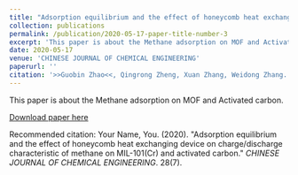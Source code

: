 ```yaml
---
title: "Adsorption equilibrium and the effect of honeycomb heat exchanging device on charge/discharge characteristic of methane on MIL-101(Cr) and activated carbon"
collection: publications
permalink: /publication/2020-05-17-paper-title-number-3
excerpt: 'This paper is about the Methane adsorption on MOF and Activated carbon'
date: 2020-05-17
venue: 'CHINESE JOURNAL OF CHEMICAL ENGINEERING'
paperurl: ''
citation: '>>Guobin Zhao<<, Qingrong Zheng, Xuan Zhang, Weidong Zhang. (2020). &quot;Adsorption equilibrium and the effect of honeycomb heat exchanging device on charge/discharge characteristic of methane on MIL-101(Cr) and activated carbon.&quot; <i>CHINESE JOURNAL OF CHEMICAL ENGINEERING</i>. 28(7).'
---
```

This paper is about the Methane adsorption on MOF and Activated carbon.

[Download paper here](https://www.sciencedirect.com/science/article/abs/pii/S1004954120302111)

Recommended citation: Your Name, You. (2020). "Adsorption equilibrium and the effect of honeycomb heat exchanging device on charge/discharge characteristic of methane on MIL-101(Cr) and activated carbon." <i>CHINESE JOURNAL OF CHEMICAL ENGINEERING</i>. 28(7).
